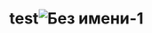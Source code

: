 # test![Без имени-1](https://user-images.githubusercontent.com/106263950/170304849-dbff9427-25d1-4375-a5d3-e015ac3edfd3.png)
